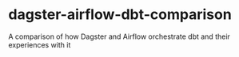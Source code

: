 # dagster-airflow-dbt-comparison
A comparison of how Dagster and Airflow orchestrate dbt and their experiences with it
